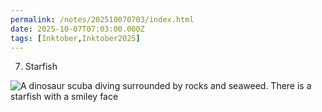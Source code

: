 ```yaml
---
permalink: /notes/202510070703/index.html
date: 2025-10-07T07:03:00.000Z
tags: [Inktober,Inktober2025]
---
```


07. Starfish

![A dinosaur scuba diving surrounded by rocks and seaweed. There is a starfish with a smiley face](https://cdn.rknight.me/site/2025/inktober-2025-07.jpg)